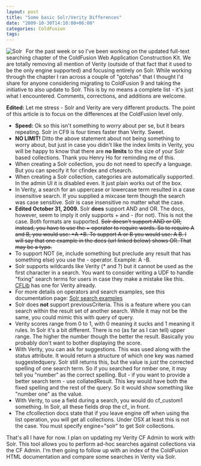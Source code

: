 ```yaml
---
layout: post
title: "Some basic Solr/Verity Differences"
date: "2009-10-30T14:10:00+06:00"
categories: ColdFusion 
tags: 
---
```


<img src="https://static.raymondcamden.com/images/cfjedi/solr.jpg" align="left" title="Solr" style="margin-right:10px"/> For the past week or so I've been working on the updated full-text searching chapter of the ColdFusion Web Application Construction Kit. We are totally removing all mention of Verity (outside of that fact that it used to be the only engine supported) and focusing entirely on Solr. While working through the chapter I ran across a couple of "gotchas" that I thought I'd share for anyone considering migrating to ColdFusion 9 and taking the initiative to also update to Solr. This is by no means a complete list - it's just what I encountered. Comments, corrections, and additions are welcome.

<b>Edited:</b> Let me stress - Solr and Verity are very different products. The point of this article is to focus on the differences at the ColdFusion level only.
<!--more-->
<ul>
<li><b>Speed:</b> Ok so this isn't something to <i>worry</i> about per se, but it bears repeating. Solr in CF9 is four times faster than Verity. Sweet.
<li><b>NO LIMIT!</b> Ditto the above statement about not being something to worry about, but just in case you didn't like the index limits in Verity, you will be happy to know that there are <b>no limits</b> to the size of your Solr based collections. Thank you Henry Ho for reminding me of this.
<li>When creating a Solr collection, you do not need to specify a language. But you can specify it for cfindex and cfsearch.
<li>When creating a Solr collection, categories are automatically supported. In the admin UI it is disabled even. It just plain works out of the box.
<li>In Verity, a search for an uppercase or lowercase term resulted in a case insensitive search. If you supplied a mixcase term though the search was case sensitive. Solr is case insensitive no matter what the case. 
<li><b>Edited October 31, 2009.</b> Solr <b>does</b> support AND and OR. The docs, however, seem to imply it only supports + and - (for not). This is not the case. Both formats are supported. <strike>Solr doesn't support AND or OR, instead, you have to use the + operator to require words. So to require A and B, you would use: +A +B. To support A or B you would use: A B. I will say that one example in the docs (url linked below) shows OR. That may be a typo.</strike> 
<li>To support NOT (ie, include something but preclude any result that has something else) you use the - operator. Example: A -B.  
<li>Solr supports wildcards like Verity (* and ?) but it cannot be used as the first character in a search. You want to consider writing a UDF to handle "fixing" search terms for users in case they make a mistake like this. <a href="http://www.cflib.org">CFLib</a> has one for Verity already.
<li>For more details on operators and search examples, see this documentation page: <a href="http://help.adobe.com/en_US/ColdFusion/9.0/Developing/WS2B335964-A0DA-4add-B9FE-4041464EC9E1.html">Solr search examples</a>
<li>Solr does <b>not</b> support previousCriteria. This is a feature where you can search within the result set of another search. While it may not be the same, you could mimic this with query of query.
<li>Verity scores range from 0 to 1, with 0 meaning it sucks and 1 meaning it rules. In Solr it's a bit different. There is no (as far as I can tell) upper range. The higher the number though the better the result. Basically you probably don't want to bother displaying the score. 
<li>With Verity, you can ask for suggestions. This was used along with the status attribute. It would return a structure of which one key was named suggestedquery. Solr still returns this, but the value is <i>just</i> the corrected spelling of one search term. So if you searched for nmber one, it may tell you "number" as the correct spelling. But - if you want to provide a better search term - use collatedResult. This key would have both the fixed spelling and the rest of the query. So it would show something like "number one" as the value.
<li>With Verity, to use a field during a search, you would do cf_custom1 <MATCHES> something. In Solr, all these fields drop the cf_ in front. 
<li>The cfcollection docs state that if you leave engine off when using the list operation, you will get all collections. Under OSX at least this is not the case. You must specify engine="solr" to get Solr collections.
</ul>

That's all I have for now. I plan on updating my Verity CF Admin to work with Solr. This tool allows you to perform ad-hoc searches against collections via the CF Admin. I'm then going to follow up with an index of the ColdFusion HTML documentation and compare some searches in Verity via Solr.